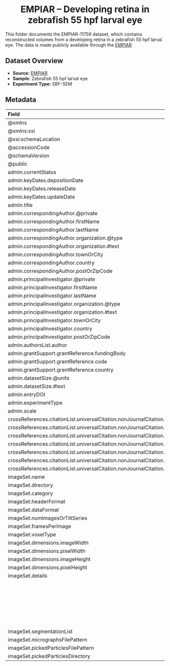 <h1 align="center">EMPIAR – Developing retina in zebrafish 55 hpf larval eye</h1>

This folder documents the EMPIAR-11759 dataset, which contains reconstructed volumes from a developing retina in a zebrafish 55 hpf larval eye. The data is made publicly available through the [EMPIAR](https://www.ebi.ac.uk/empiar/EMPIAR-11759/)

## Dataset Overview

- **Source:** [EMPIAR](https://www.ebi.ac.uk/empiar/EMPIAR-11759/)
- **Sample:** Zebrafish 55 hpf larval eye
- **Experiment Type:** SBF-SEM

## Metadata

| Field                                                                                 | value                                                                                                                                                            |
|:--------------------------------------------------------------------------------------|:-----------------------------------------------------------------------------------------------------------------------------------------------------------------|
| @xmlns                                                                                | http://pdbe.org/empiar                                                                                                                                           |
| @xmlns:xsi                                                                            | http://www.w3.org/2001/XMLSchema-instance                                                                                                                        |
| @xsi:schemaLocation                                                                   | https://ftp.ebi.ac.uk/pub/databases/emtest/empiar/schema/empiar.xsd                                                                                              |
| @accessionCode                                                                        | EMPIAR-11759                                                                                                                                                     |
| @schemaVersion                                                                        | 0.64                                                                                                                                                             |
| @public                                                                               | true                                                                                                                                                             |
| admin.currentStatus                                                                   | REL                                                                                                                                                              |
| admin.keyDates.depositionDate                                                         | 2023-11-01                                                                                                                                                       |
| admin.keyDates.releaseDate                                                            | 2024-01-15                                                                                                                                                       |
| admin.keyDates.updateDate                                                             | 2024-01-15                                                                                                                                                       |
| admin.title                                                                           | Developing retina in zebrafish 55 hpf larval eye.                                                                                                                |
| admin.correspondingAuthor.@private                                                    | true                                                                                                                                                             |
| admin.correspondingAuthor.firstName                                                   | Michaela                                                                                                                                                         |
| admin.correspondingAuthor.lastName                                                    | Wilsch-Bräuninger                                                                                                                                                |
| admin.correspondingAuthor.organization.@type                                          | academic                                                                                                                                                         |
| admin.correspondingAuthor.organization.#text                                          | Max Planck Institute of Molecular Cell Biology and Genetics                                                                                                      |
| admin.correspondingAuthor.townOrCity                                                  | Dresden                                                                                                                                                          |
| admin.correspondingAuthor.country                                                     | Germany                                                                                                                                                          |
| admin.correspondingAuthor.postOrZipCode                                               | 01307                                                                                                                                                            |
| admin.principalInvestigator.@private                                                  | true                                                                                                                                                             |
| admin.principalInvestigator.firstName                                                 | Michaela                                                                                                                                                         |
| admin.principalInvestigator.lastName                                                  | Wilsch-Bräuninger                                                                                                                                                |
| admin.principalInvestigator.organization.@type                                        | academic                                                                                                                                                         |
| admin.principalInvestigator.organization.#text                                        | Max Planck Institute of Molecular Cell Biology and Genetics                                                                                                      |
| admin.principalInvestigator.townOrCity                                                | Dresden                                                                                                                                                          |
| admin.principalInvestigator.country                                                   | Germany                                                                                                                                                          |
| admin.principalInvestigator.postOrZipCode                                             | 01307                                                                                                                                                            |
| admin.authorsList.author                                                              | Wilsch-Bräuninger M                                                                                                                                              |
| admin.grantSupport.grantReference.fundingBody                                         |                                                                                                                                                                  |
| admin.grantSupport.grantReference.code                                                |                                                                                                                                                                  |
| admin.grantSupport.grantReference.country                                             |                                                                                                                                                                  |
| admin.datasetSize.@units                                                              | GB                                                                                                                                                               |
| admin.datasetSize.#text                                                               | 1.2                                                                                                                                                              |
| admin.entryDOI                                                                        | 10.6019/EMPIAR-11759                                                                                                                                             |
| admin.experimentType                                                                  | SBF-SEM                                                                                                                                                          |
| admin.scale                                                                           | tissue                                                                                                                                                           |
| crossReferences.citationList.universalCitation.nonJournalCitation.@published          | false                                                                                                                                                            |
| crossReferences.citationList.universalCitation.nonJournalCitation.author.@order       | 1                                                                                                                                                                |
| crossReferences.citationList.universalCitation.nonJournalCitation.author.#text        | Wilsch-Bräuninger M                                                                                                                                              |
| crossReferences.citationList.universalCitation.nonJournalCitation.bookTitle           | Developing retina in zebrafish 55 hpf larval eye.                                                                                                                |
| crossReferences.citationList.universalCitation.nonJournalCitation.publisher           |                                                                                                                                                                  |
| crossReferences.citationList.universalCitation.nonJournalCitation.publicationLocation |                                                                                                                                                                  |
| crossReferences.citationList.universalCitation.nonJournalCitation.country             |                                                                                                                                                                  |
| imageSet.name                                                                         | Developing retina in zebrafish 55 hpf larval eye.                                                                                                                |
| imageSet.directory                                                                    | /data                                                                                                                                                            |
| imageSet.category                                                                     | reconstructed volumes                                                                                                                                            |
| imageSet.headerFormat                                                                 | DM3                                                                                                                                                              |
| imageSet.dataFormat                                                                   | DM3                                                                                                                                                              |
| imageSet.numImagesOrTiltSeries                                                        | 16                                                                                                                                                               |
| imageSet.framesPerImage                                                               | 1                                                                                                                                                                |
| imageSet.voxelType                                                                    | UNSIGNED BYTE                                                                                                                                                    |
| imageSet.dimensions.imageWidth                                                        | 5628                                                                                                                                                             |
| imageSet.dimensions.pixelWidth                                                        | 80.0                                                                                                                                                             |
| imageSet.dimensions.imageHeight                                                       | 5632                                                                                                                                                             |
| imageSet.dimensions.pixelHeight                                                       | 80.0                                                                                                                                                             |
| imageSet.details                                                                      | Developing retina in zebrafish 55 hpf larval eye.                                                                                                                |
|                                                                                       | It is a SBF-SEM data set.                                                                                                                                        |
|                                                                                       | The resolution is 8nm/px in xy and 50nm per section (z).                                                                                                         |
|                                                                                       |                                                                                                                                                                  |
|                                                                                       | If this is also where to enter, the acquisition conditions on the FEI Magellan400 SEM were 1.9kV accelerating voltage and 200pA current at 0.5 usec dwell time.  |
|                                                                                       | The microtome unit of the SBF-SEM is called Gatan 3ViewXP.                                                                                                       |
| imageSet.segmentationList                                                             |                                                                                                                                                                  |
| imageSet.micrographsFilePattern                                                       |                                                                                                                                                                  |
| imageSet.pickedParticlesFilePattern                                                   |                                                                                                                                                                  |
| imageSet.pickedParticlesDirectory                                                     |                                                                                                                                                                  |